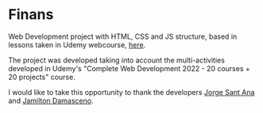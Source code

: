 # Finans
Web Development project with HTML, CSS and JS structure, based in lessons taken in Udemy webcourse, [here](udemy.com/course/web-completo/).

The project was developed taking into account the multi-activities developed
in Udemy's "Complete Web Development 2022 - 20 courses + 20 projects" course.

I would like to take this opportunity to thank the developers [Jorge Sant Ana](https://www.udemy.com/user/jorgetadeusantanasilva/)
and [Jamilton Damasceno](https://www.udemy.com/user/jamiltondamasceno/).

